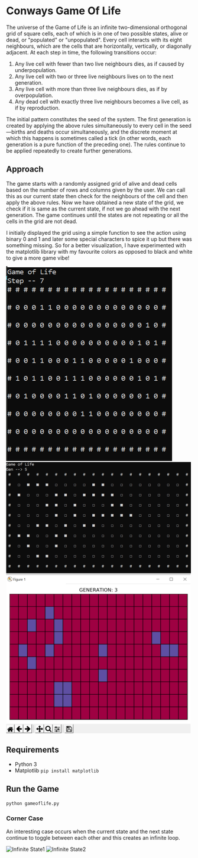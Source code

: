 # Conways Game Of Life

The universe of the Game of Life is an infinite two-dimensional orthogonal grid of square cells, each of which is in one of two possible states, alive or dead, or "populated" or "unpopulated". Every cell interacts with its eight neighbours, which are the cells that are horizontally, vertically, or diagonally adjacent. At each step in time, the following transitions occur:

1. Any live cell with fewer than two live neighbours dies, as if caused by underpopulation.
2. Any live cell with two or three live neighbours lives on to the next generation.
3. Any live cell with more than three live neighbours dies, as if by overpopulation.
4. Any dead cell with exactly three live neighbours becomes a live cell, as if by reproduction.

The initial pattern constitutes the seed of the system. The first generation is created by applying the above rules simultaneously to every cell in the seed—births and deaths occur simultaneously, and the discrete moment at which this happens is sometimes called a tick (in other words, each generation is a pure function of the preceding one). The rules continue to be applied repeatedly to create further generations.

## Approach

The game starts with a randomly assigned grid of alive and dead cells based on the number of rows and columns given by the user. 
We can call this as our current state then check for the neighbours of the cell and then apply the above rules.
Now we have obtained a new state of the grid, we check if it is same as the current state, if not we go ahead with the next generation. 
The game continues until the states are not repeating or all the cells in the grid are not dead. 

I initially displayed the grid using a simple function to see the action using binary 0 and 1 and later some special characters to spice it up but there was something missing. 
So for a better visualization, I have experimented with the matplotlib library with my favourite colors as opposed to black and white to give a more game vibe!

![Phase1](https://github.com/palakraman17/GameOfLife/blob/main/images/phase1.png) ![Phase2](https://github.com/palakraman17/GameOfLife/blob/main/images/phase2.png) ![Phase3](https://github.com/palakraman17/GameOfLife/blob/main/images/phase3.png)

## Requirements

* Python 3
* Matplotlib 
```pip install matplotlib ```

## Run the Game ##

``` python gameoflife.py ```

### Corner Case

An interesting case occurs when the current state and the next state continue to toggle between each other and this creates an infinite loop.

![Infinite State1](https://github.com/palakraman17/GameOfLife/blob/main/images/infinite_state_1.png)
![Infinite State2](https://github.com/palakraman17/GameOfLife/blob/main/images/infinite_state_2.png)

